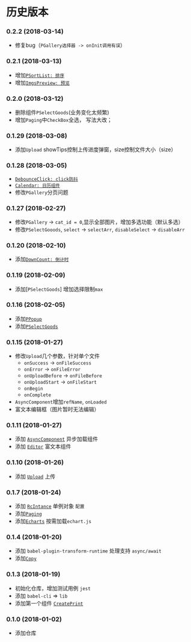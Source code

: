 # 历史版本


### 0.2.2 (2018-03-14)

* 修复bug（`PGallery选择器 -> onInit调用有误`）


### 0.2.1 (2018-03-13)

* 增加[`PSortList: 排序`](https://github.com/wya-team/wya-rc/tree/master/src/web/p-sort-list/)
* 增加[`ImgsPreview: 预览`](https://github.com/wya-team/wya-rc/tree/master/src/web/imgs-preview/)

### 0.2.0 (2018-03-12)

* 删除组件`PSelectGoods`(业务变化太频繁)
* 增加`Paging`中`CheckBox`全选， 写法大改； 

### 0.1.29 (2018-03-08)

* 添加`Upload` showTips控制上传进度弹窗，size控制文件大小（size）

### 0.1.28 (2018-03-05)

* [`DebounceClick: click防抖`](https://github.com/wya-team/wya-rc/tree/master/src/web/debounce-click/)
* [`Calendar: 日历组件`](https://github.com/wya-team/wya-rc/tree/master/src/web/calendar/)
* 修改`PGallery`分页问题

### 0.1.27 (2018-02-27)

* 修改`PGallery` -> `cat_id = 0`,显示全部图片，增加多选功能（默认多选） 
* 修改`PSelectGooods`, `select` ->  `selectArr`, `disableSelect` -> `disableArr`

### 0.1.20 (2018-02-10)

* 添加[`DownCount: 倒计时`](https://github.com/wya-team/wya-rc/tree/master/src/web/down-count/)

### 0.1.19 (2018-02-09)

* 添加[`PSelectGoods`] 增加选择限制`max`

### 0.1.16 (2018-02-05)

* 添加[`PPopup`](https://github.com/wya-team/wya-rc/tree/master/src/web/p-popup/)
* 添加[`PSelectGoods`](https://github.com/wya-team/wya-rc/tree/master/src/web/p-select-goods/)

### 0.1.15 (2018-01-27)

* 修改`Upload`几个参数，针对单个文件
	* `onSuccess` -> `onFileSuccess`
	* `onError` -> `onFileError`
	* `onUploadBefore` -> `onFileBefore`
	* `onUploadStart` -> `onFileStart`
	* `onBegin`
	* `onComplete`
* `AsyncComponent`增加`refName`, `onLoaded`
* 富文本编辑框（图片暂时无法编辑）

### 0.1.11 (2018-01-27)

* 添加 [`AsyncComponent`](https://github.com/wya-team/wya-rc/tree/master/src/web/async-component/) 异步加载组件
* 添加 [`Editor`](https://github.com/wya-team/wya-rc/tree/master/src/web/editor/) 富文本组件

### 0.1.10 (2018-01-26)

* 添加 [`Upload`](https://github.com/wya-team/wya-rc/tree/master/src/web/upload/) 上传

### 0.1.7 (2018-01-24)

* 添加 [`RcIntance`](https://github.com/wya-team/wya-rc/tree/master/src/web/rc-instance/) 单例对象 `配置`
* 添加[`Paging`](https://github.com/wya-team/wya-rc/tree/master/src/web/paging/)
* 添加[`Echarts`](https://github.com/wya-team/wya-rc/tree/master/src/web/echarts/) 按需加载`echart.js`

### 0.1.4 (2018-01-20)

* 添加 `babel-plugin-transform-runtime` 处理支持 `async/await`
* 添加[`Copy`](https://github.com/wya-team/wya-rc/tree/master/src/web/copy/)

### 0.1.3 (2018-01-19)

* 初始化仓库，增加测试用例 `jest`
* 添加 `babel-cli` => `lib`
* 添加第一个组件 [`CreatePrint`](https://github.com/wya-team/wya-rc/tree/master/src/web/create-print/)

### 0.1.0 (2018-01-02)

* 添加仓库
